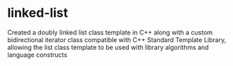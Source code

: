 # linked-list
Created a doubly linked list class template in C++ along with a custom bidirectional iterator class compatible with C++ Standard Template Library, allowing the list class template to be used with library algorithms and language constructs
